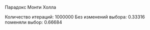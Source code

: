 Парадокс Монти Холла

Количество итераций: 1000000
Без изменений выбора: 0.33316
поменяли выбор: 0.66684
